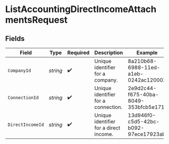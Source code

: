 # ListAccountingDirectIncomeAttachmentsRequest


## Fields

| Field                                  | Type                                   | Required                               | Description                            | Example                                |
| -------------------------------------- | -------------------------------------- | -------------------------------------- | -------------------------------------- | -------------------------------------- |
| `CompanyId`                            | *string*                               | :heavy_check_mark:                     | Unique identifier for a company.       | 8a210b68-6988-11ed-a1eb-0242ac120002   |
| `ConnectionId`                         | *string*                               | :heavy_check_mark:                     | Unique identifier for a connection.    | 2e9d2c44-f675-40ba-8049-353bfcb5e171   |
| `DirectIncomeId`                       | *string*                               | :heavy_check_mark:                     | Unique identifier for a direct income. | 13d946f0-c5d5-42bc-b092-97ece17923ab   |